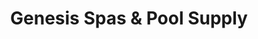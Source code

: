 ---
title: "Genesis Spas & Pool Supply"
url: /santa-fe/genesis-spas-and-pool-supply/
shop: swimming pool
---